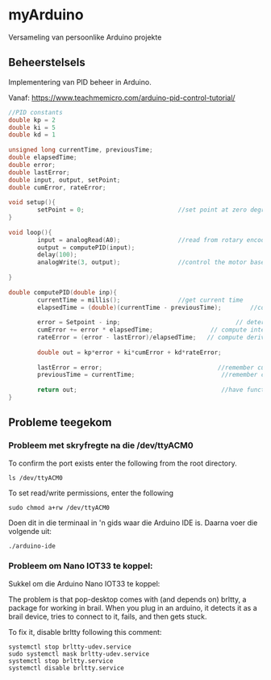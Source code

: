 # myArduino
Versameling van persoonlike Arduino projekte


## Beheerstelsels

Implementering van PID beheer in Arduino.

Vanaf:
https://www.teachmemicro.com/arduino-pid-control-tutorial/



```C
//PID constants
double kp = 2
double ki = 5
double kd = 1
 
unsigned long currentTime, previousTime;
double elapsedTime;
double error;
double lastError;
double input, output, setPoint;
double cumError, rateError;
 
void setup(){
        setPoint = 0;                          //set point at zero degrees
}    
 
void loop(){
        input = analogRead(A0);                //read from rotary encoder connected to A0
        output = computePID(input);
        delay(100);
        analogWrite(3, output);                //control the motor based on PID value
 
}
 
double computePID(double inp){     
        currentTime = millis();                //get current time
        elapsedTime = (double)(currentTime - previousTime);        //compute time elapsed from previous computation
        
        error = Setpoint - inp;                                // determine error
        cumError += error * elapsedTime;                // compute integral
        rateError = (error - lastError)/elapsedTime;   // compute derivative
 
        double out = kp*error + ki*cumError + kd*rateError;                //PID output               
 
        lastError = error;                                //remember current error
        previousTime = currentTime;                        //remember current time
 
        return out;                                        //have function return the PID output
}
```

## Probleme teegekom

### Probleem met skryfregte na die /dev/ttyACM0


To confirm the port exists enter the following from the root directory.

```
ls /dev/ttyACM0
```

To set read/write permissions, enter the following

```
sudo chmod a+rw /dev/ttyACM0
```

Doen dit in die terminaal in 'n gids waar die Arduino IDE is.
Daarna voer die volgende uit:

```
./arduino-ide
```

### Probleem om Nano IOT33 te koppel:

Sukkel om die Arduino Nano IOT33 te koppel:

The problem is that pop-desktop comes with (and depends on) brltty, a package for working in brail. When you plug in an arduino, it detects it as a brail device, tries to connect to it, fails, and then gets stuck.

To fix it, disable brltty following this comment:

```
systemctl stop brltty-udev.service  
sudo systemctl mask brltty-udev.service  
systemctl stop brltty.service  
systemctl disable brltty.service
```